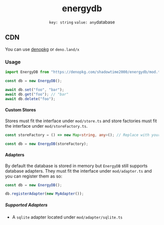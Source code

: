 <h1 align="center">energydb</h1>
<p  align="center"><code>key: string</code> <code>value: any</code>database</p>

## CDN
You can use [denopkg](https://denopkg.com/shadowtime2000/energydb) or `deno.land/x`

### Usage
```typescript
import EnergyDB from "https://denopkg.com/shadowtime2000/energydb/mod.ts";

const db = new EnergyDB();

await db.set("foo", "bar");
await db.get("foo"); // "bar"
await db.delete("foo");
```

#### Custom Stores
Stores must fit the interface under `mod/store.ts` and store factories must fit the interface under `mod/storeFactory.ts`.
```typescript
const storeFactory = () => new Map<string, any>(); // Replace with your own store

const db = new EnergyDB(storeFactory);
```

#### Adapters
By default the database is stored in memory but `EnergyDB` still supports database adapters. They must fit the interface under `mod/adapter.ts` and you can register them as so:
```typescript
const db = new EnergyDB();

db.registerAdapter(new MyAdapter());
```

##### Supported Adapters

- A `sqlite` adapter located under `mod/adapter/sqlite.ts`